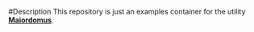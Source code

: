 #Description
This repository is just an examples container for the utility **[Maiordomus](https://github.com/NinjaTux/maiordomus)**.
